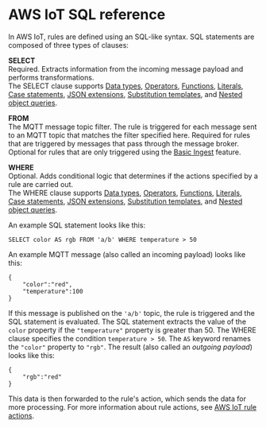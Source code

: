 # AWS IoT SQL reference<a name="iot-sql-reference"></a>

In AWS IoT, rules are defined using an SQL\-like syntax\. SQL statements are composed of three types of clauses:

**SELECT**  
Required\. Extracts information from the incoming message payload and performs transformations\.  
The SELECT clause supports [Data types](iot-sql-data-types.md), [Operators](iot-sql-operators.md), [Functions](iot-sql-functions.md), [Literals](iot-sql-literals.md), [Case statements](iot-sql-case.md), [JSON extensions](iot-sql-json.md), [Substitution templates](iot-substitution-templates.md), and [Nested object queries](iot-sql-nested-queries.md)\.

**FROM**  
The MQTT message topic filter\. The rule is triggered for each message sent to an MQTT topic that matches the filter specified here\. Required for rules that are triggered by messages that pass through the message broker\. Optional for rules that are only triggered using the [Basic Ingest](iot-basic-ingest.md) feature\. 

**WHERE**  
Optional\. Adds conditional logic that determines if the actions specified by a rule are carried out\.   
The WHERE clause supports [Data types](iot-sql-data-types.md), [Operators](iot-sql-operators.md), [Functions](iot-sql-functions.md), [Literals](iot-sql-literals.md), [Case statements](iot-sql-case.md), [JSON extensions](iot-sql-json.md), [Substitution templates](iot-substitution-templates.md), and [Nested object queries](iot-sql-nested-queries.md)\.

An example SQL statement looks like this:

```
SELECT color AS rgb FROM 'a/b' WHERE temperature > 50
```

An example MQTT message \(also called an incoming payload\) looks like this:

```
{
    "color":"red",
    "temperature":100
}
```

If this message is published on the `'a/b'` topic, the rule is triggered and the SQL statement is evaluated\. The SQL statement extracts the value of the `color` property if the `"temperature"` property is greater than 50\. The WHERE clause specifies the condition `temperature > 50`\. The `AS` keyword renames the `"color"` property to `"rgb"`\. The result \(also called an *outgoing payload*\) looks like this:

```
{
    "rgb":"red"
}
```

This data is then forwarded to the rule's action, which sends the data for more processing\. For more information about rule actions, see [AWS IoT rule actions](iot-rule-actions.md)\.